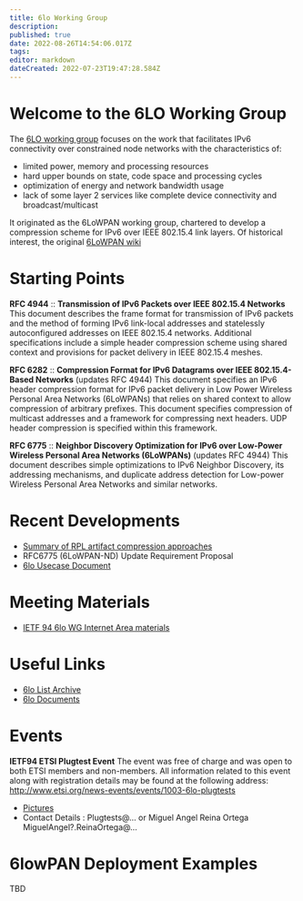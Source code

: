 ```yaml
---
title: 6lo Working Group
description: 
published: true
date: 2022-08-26T14:54:06.017Z
tags: 
editor: markdown
dateCreated: 2022-07-23T19:47:28.584Z
---
```


# Welcome to the 6LO Working Group
The [6LO working group](https://datatracker.ietf.org/group/6lo/about/) focuses on the work that facilitates IPv6 connectivity over constrained node networks with the characteristics of:

* limited power, memory and processing resources
* hard upper bounds on state, code space and processing cycles
* optimization of energy and network bandwidth usage
* lack of some layer 2 services like complete device connectivity and broadcast/multicast

It originated as the 6LoWPAN working group, chartered to develop a compression scheme for IPv6 over IEEE 802.15.4 link layers. Of historical interest, the original [6LoWPAN wiki](http://6lowpan.tzi.org/)

# Starting Points

**RFC 4944** :: **Transmission of IPv6 Packets over IEEE 802.15.4 Networks**
This document describes the frame format for transmission of IPv6 packets and the method of forming IPv6 link-local addresses and statelessly autoconfigured addresses on IEEE 802.15.4 networks. Additional specifications include a simple header compression scheme using shared context and provisions for packet delivery in IEEE 802.15.4 meshes.

**RFC 6282** :: **Compression Format for IPv6 Datagrams over IEEE 802.15.4-Based Networks**
(updates RFC 4944) This document specifies an IPv6 header compression format for IPv6 packet delivery in Low Power Wireless Personal Area Networks (6LoWPANs) that relies on shared context to allow compression of arbitrary prefixes. This document specifies compression of multicast addresses and a framework for compressing next headers. UDP header compression is specified within this framework.

**RFC 6775** :: **Neighbor Discovery Optimization for IPv6 over Low-Power Wireless Personal Area Networks (6LoWPANs)**
(updates RFC 4944) This document describes simple optimizations to IPv6 Neighbor Discovery, its addressing mechanisms, and duplicate address detection for Low-power Wireless Personal Area Networks and similar networks.

# Recent Developments

* [Summary of RPL artifact compression approaches](/group/6lo/RplArtifactsCompressionApproaches)
* RFC6775 (6LoWPAN-ND) Update Requirement Proposal
* [6lo Usecase Document](https://datatracker.ietf.org/doc/draft-hong-6lo-use-cases/)

# Meeting Materials

* [IETF 94 6lo WG Internet Area materials](https://datatracker.ietf.org/meeting/94/materials.html#int)

# Useful Links

* [6lo List Archive](https://mailarchive.ietf.org/arch/search/?email_list=6lo)
* [6lo Documents](https://datatracker.ietf.org/wg/6lo/documents/)

# Events

**IETF94 ETSI Plugtest Event**
The event was free of charge and was open to both ETSI members and non-members. All information related to this event along with registration details may be found at the following address: http://www.etsi.org/news-events/events/1003-6lo-plugtests
* [Pictures](https://www.dropbox.com/sh/mtabektxqq4e2ct/AADEyoVx_KpI8P9269vDi3Ada?dl=0)
* Contact Details : Plugtests@… or Miguel Angel Reina Ortega MiguelAngel?.ReinaOrtega@…

# 6lowPAN Deployment Examples

TBD